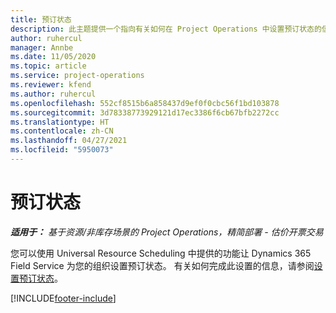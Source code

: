 ```yaml
---
title: 预订状态
description: 此主题提供一个指向有关如何在 Project Operations 中设置预订状态的信息的链接。
author: ruhercul
manager: Annbe
ms.date: 11/05/2020
ms.topic: article
ms.service: project-operations
ms.reviewer: kfend
ms.author: ruhercul
ms.openlocfilehash: 552cf8515b6a858437d9ef0f0cbc56f1bd103878
ms.sourcegitcommit: 3d78338773929121d17ec3386f6cb67bfb2272cc
ms.translationtype: HT
ms.contentlocale: zh-CN
ms.lasthandoff: 04/27/2021
ms.locfileid: "5950073"
---
```

# <a name="booking-statuses"></a>预订状态

_**适用于：** 基于资源/非库存场景的 Project Operations，精简部署 - 估价开票交易_

您可以使用 Universal Resource Scheduling 中提供的功能让 Dynamics 365 Field Service 为您的组织设置预订状态。 有关如何完成此设置的信息，请参阅[设置预订状态](/dynamics365/field-service/set-up-booking-statuses)。


[!INCLUDE[footer-include](../includes/footer-banner.md)]